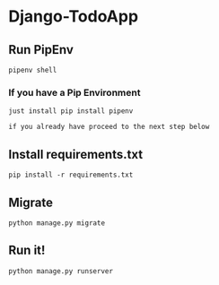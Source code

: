 # Django-TodoApp

## Run PipEnv
```pipenv shell```

### If you have a Pip Environment 
```just install pip install pipenv```

```if you already have proceed to the next step below```

## Install requirements.txt
```pip install -r requirements.txt```

## Migrate
```python manage.py migrate```

## Run it! 

```python manage.py runserver```
